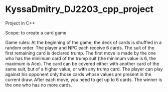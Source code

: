# KyssaDmitry_DJ2203_cpp_project

Project in C++

Scope: to create a card game

Game rules: At the beginning of the game, the deck of cards is shuffled in a random order. The player and NPC each receive 6 cards. The suit of the first remaining card is declared trump. The first move is made by the one who has the minimum card of the trump suit (the minimum value is 6, the maximum is Ace). The card can be covered either with another card of the same suit, but of a higher value, or with any trump card. The player can play against his opponent only those cards whose values are present in the current draw. After each move, you need to get up to 6 cards. The winner is the one who has no more cards.

